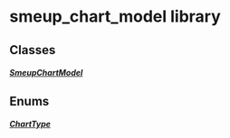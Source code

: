 


# smeup_chart_model library











## Classes

##### [SmeupChartModel](../smeup_models_widgets_smeup_chart_model/SmeupChartModel-class.md)



 








## Enums

##### [ChartType](../smeup_models_widgets_smeup_chart_model/ChartType.md)



 









